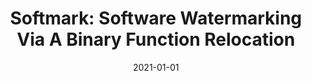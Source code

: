 ---
title: "Softmark: Software Watermarking Via A Binary Function Relocation"
date: 2021-01-01
venue: "ACSAC '21: Annual Computer Security Applications Conference, Virtual Event, USA, December 6 - 10, 2021"
paperurl: https://doi.org/10.1145/3485832.3488027
authors: "Honggoo Kang, Yonghwi Kwon, Sangjin Lee and Hyungjoon Koo"
---